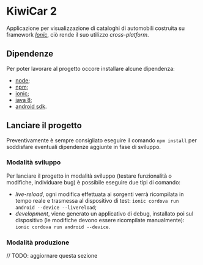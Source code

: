 # KiwiCar 2

Applicazione per visualizzazione di cataloghi di automobili costruita su framework [_Ionic_](https://ionicframework.com), ciò rende il suo utilizzo _cross-platform_.

## Dipendenze

Per poter lavorare al progetto occore installare alcune dipendenza:
- [node](https://nodejs.org/it/download/);
- [npm](https://www.npmjs.com/get-npm);
- [ionic](https://ionicframework.com/docs/installation/cli);
- [java 8](https://docs.oracle.com/javase/8/docs/technotes/guides/install/install_overview.html);
- [android sdk](https://developer.android.com/studio).

## Lanciare il progetto

Preventivamente è sempre consigliato eseguire il comando `npm install` per soddisfare eventuali dipendenze aggiunte in fase di sviluppo.

### Modalità sviluppo

Per lanciare il progetto in modalità sviluppo (testare funzionalità o modifiche, individuare bug) è possibile eseguire due tipi di comando:
- _live-reload_, ogni modifica effettuata ai sorgenti verrà ricompilata in tempo reale e trasmessa al dispositivo di test: `ionic cordova run android --device --livereload`;
- _development_, viene generato un applicativo di debug, installato poi sul dispositivo (le modifiche devono essere ricompilate manualmente): `ionic cordova run android --device`.

### Modalità produzione

// TODO: aggiornare questa sezione
